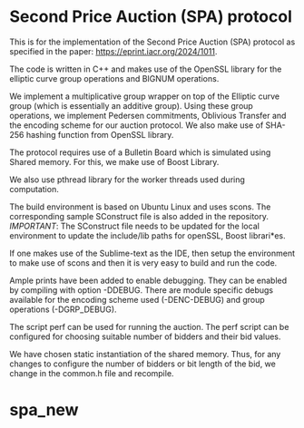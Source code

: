 # Second Price Auction (SPA) protocol
This is for the implementation of the Second Price Auction (SPA) protocol as specified in the paper: https://eprint.iacr.org/2024/1011.

The code is written in C++ and makes use of the OpenSSL library for the elliptic curve group operations and BIGNUM operations.

We implement a multiplicative group wrapper on top of the Elliptic curve group (which is essentially an additive group). Using these group operations, we implement Pedersen commitments, Oblivious Transfer and the encoding scheme for our auction protocol. We also make use of SHA-256 hashing function from OpenSSL library.

The protocol requires use of a Bulletin Board which is simulated using Shared memory. For this, we make use of Boost Library.

We also use pthread library for the worker threads used during computation.

The build environment is based on Ubuntu Linux and uses scons. The corresponding sample SConstruct file is also added in the repository. 
*IMPORTANT*: The SConstruct file needs to be updated for the local environment to update the include/lib paths for openSSL, Boost librari*es.

If one makes use of the Sublime-text as the IDE, then setup the environment to make use of scons and then it is very easy to build and run the code.


Ample prints have been added to enable debugging. They can be enabled by compiling with option -DDEBUG. There are module specific debugs available for the encoding scheme used (-DENC-DEBUG) and group operations (-DGRP_DEBUG).

The script perf can be used for running the auction. The perf script can be configured for choosing suitable number of bidders and their bid values. 

We have chosen static instantiation of the shared memory. Thus, for any changes to configure the number of bidders or bit length of the bid, we change in the common.h file and recompile.

# spa_new
